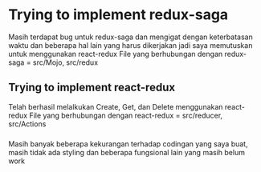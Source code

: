 # Trying to implement redux-saga 

Masih terdapat bug untuk redux-saga dan mengigat dengan keterbatasan waktu dan beberapa hal lain yang harus dikerjakan jadi saya memutuskan untuk menggunakan react-redux
File yang berhubungan dengan redux-saga = src/Mojo, src/redux

## Trying to implement react-redux

Telah berhasil melalkukan Create, Get, dan Delete menggunakan react-redux
File yang berhubungan dengan react-redux = src/reducer, src/Actions



### 

Masih banyak beberapa kekurangan terhadap codingan yang saya buat, masih tidak ada styling dan beberapa fungsional lain yang masih belum work